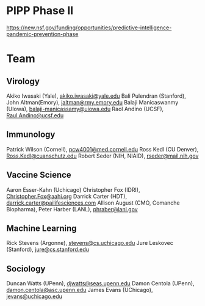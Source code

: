 # PIPP Phase II

https://new.nsf.gov/funding/opportunities/predictive-intelligence-pandemic-prevention-phase

# Team


## Virology 

Akiko Iwasaki (Yale), akiko.iwasaki@yale.edu
Bali Pulendran (Stanford), 
John Altman(Emory), jaltman@rmy.emory.edu
Balaji Manicaswanmy (UIowa), balaji-manicassamy@uiowa.edu 
Raol Andino (UCSF), Raul.Andino@ucsf.edu 

## Immunology 

Patrick Wilson (Cornell), pcw4001@med.cornell.edu
Ross Kedl (CU Denver), Ross.Kedl@cuanschutz.edu
Robert Seder (NIH, NIAID), rseder@mail.nih.gov

## Vaccine Science 

Aaron Esser-Kahn (Uchicago)
Christopher Fox (IDRI), Christopher.Fox@aahi.org
Darrick Carter (HDT), darrick.carter@pailifesciences.com
Allison August (CMO, Comanche Biopharma), 
Peter Harber (LANL), phraber@lanl.gov 

## Machine Learning
Rick Stevens (Argonne), stevens@cs.uchicago.edu 
Jure Leskovec (Stanford), jure@cs.stanford.edu

## Sociology 

Duncan Watts (UPenn), djwatts@seas.upenn.edu
Damon Centola (UPenn), damon.centola@asc.upenn.edu
James Evans (UChicago), jevans@uchicago.edu
